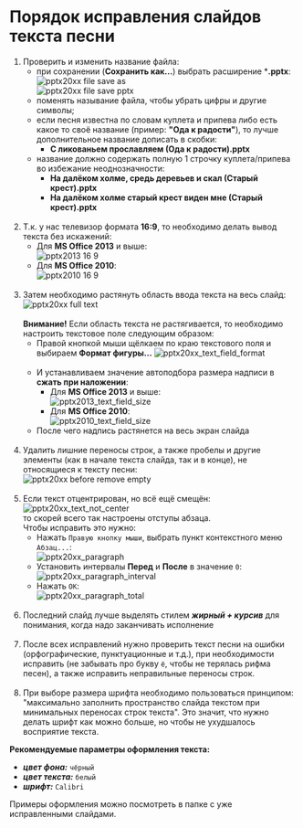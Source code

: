 # Порядок исправления слайдов текста песни

1. Проверить и изменить название файла:
    - при сохранении (**Сохранить как...**) выбрать расширение ***.pptx**:
      <br />
      ![pptx20xx file save as](./imgs/pptx20xx_file_save_as.jpg)
      <br />
      ![pptx20xx file save pptx](./imgs/pptx20xx_file_save_pptx.jpg)
    - поменять называние файла, чтобы убрать цифры и другие символы;
    - если песня известна по словам куплета и припева либо есть какое то своё название (пример: **"Ода к радости"**), то
      лучше дополнительное название дописать в скобки:
        - **С ликованьем прославляем (Ода к радости).pptx**
    - название должно содержать полную 1 строчку куплета/припева во избежание неоднозначности:
        - **На далёком холме, средь деревьев и скал (Старый крест).pptx**
        - **На далёком холме старый крест виден мне (Старый крест).pptx**
          <br /><br />
0. Т.к. у нас телевизор формата **16:9**, то необходимо делать вывод текста без искажений:
    - Для **MS Office 2013** и выше:
      <br />
      ![pptx2013 16 9](./imgs/pptx2013_16.9.jpg)
    - Для **MS Office 2010**:
      <br />
      ![pptx2010 16 9](./imgs/pptx2010_16.9.jpg)
      <br /><br />
0. Затем необходимо растянуть область ввода текста на весь слайд:
   <br />
   ![pptx20xx full text](./imgs/pptx20xx_full_text.jpg)
   <br /><br />
   **Внимание!** Если область текста не растягивается, то необходимо настроить текстовое поле следующим образом:
    - Правой кнопкой мыши щёлкаем по краю текстового поля и выбираем **Формат фигуры...**
      ![pptx20xx_text_field_format](./imgs/pptx20xx_text_field_format.jpg)
      <br /><br />
    - И устанавливаем значение автоподбора размера надписи в **сжать при наложении**:
        - Для **MS Office 2013** и выше:
          <br />
          ![pptx2013_text_field_size](./imgs/pptx2013_text_field_size.jpg)
        - Для **MS Office 2010**:
          <br />
          ![pptx2010_text_field_size](./imgs/pptx2010_text_field_size.jpg)
    - После чего надпись растянется на весь экран слайда
      <br /><br />
0. Удалить лишние переносы строк, а также пробелы и другие элементы (как в начале текста слайда, так и в конце), не
   относящиеся к тексту песни:
   <br />
   ![pptx20xx before remove empty](./imgs/pptx20xx_before_remove_empty.jpg)
   <br /><br />
0. Если текст отцентрирован, но всё ещё смещён:
   ![pptx20xx_text_not_center](./imgs/pptx20xx_text_not_center.jpg)
   <br />
   то скорей всего так настроены отступы абзаца.
   <br />
   Чтобы исправить это нужно:
    - Нажать `Правую кнопку мыши`, выбрать пункт контекстного меню `Абзац...`:
      <br />
      ![pptx20xx_paragraph](./imgs/pptx20xx_paragraph.jpg)
    - Установить интервалы **Перед** и **После** в значение `0`:
      <br />
      ![pptx20xx_paragraph_interval](./imgs/pptx20xx_paragraph_interval.jpg)
    - Нажать `ОК`:
      <br />
      ![pptx20xx_paragraph_total](./imgs/pptx20xx_paragraph_total.jpg)
      <br /><br />
0. Последний слайд лучше выделять стилем **_жирный + курсив_** для понимания, когда надо заканчивать исполнение
   <br /><br />
0. После всех исправлений нужно проверить текст песни на ошибки (орфографические, пунктуационные и т.д.), при
   необходимости исправить (не забывать про букву `ё`, чтобы не терялась рифма песен), а также исправить неправильные
   переносы строк.
   <br /><br />
0. При выборе размера шрифта необходимо пользоваться принципом: "максимально заполнить пространство слайда текстом при
   минимальных переносах строк текста". Это значит, что нужно делать шрифт как можно больше, но чтобы не ухудшалось
   восприятие текста.

**Рекомендуемые параметры оформления текста:**

- **_цвет фона:_** `чёрный`
- **_цвет текста:_** `белый`
- **_шрифт:_** `Calibri`

Примеры оформления можно посмотреть в папке с уже исправленными слайдами.